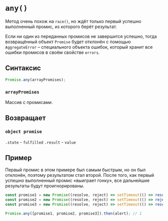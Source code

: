 # `any()`

Метод очень похож на `race()`, но ждёт только первый успешно выполненный промис, из которого берёт результат.

Если ни один из переданных промисов не завершится успешно, тогда возвращённый объект `Promise` будет отклонён с помощью `AggregateError` – специального объекта ошибок, который хранит все ошибки промисов в своём свойстве `errors`.

## Синтаксис

```js
Promise.any(arrayPromises);
```

### `arrayPromises`

Массив с промисами.

## Возвращает

### `object promise`

`.state` - `fulfilled`
`.result` - `value`

## Пример

Первый промис в этом примере был самым быстрым, но он был отклонён, поэтому результатом стал второй. После того, как первый успешно выполненный промис «выиграет гонку», все дальнейшие результаты будут проигнорированы.

```js
const promise1 = new Promise((resolve, reject) => setTimeout(() => resolve(1), 1000));
const promise2 = new Promise((resolve, reject) => setTimeout(() => reject(new Error('Ошибка!')), 2000));
const promise3 = new Promise((resolve, reject) => setTimeout(() => resolve(3), 3000));

Promise.any([promise1, promise2, promise3]).then(alert); // 1
```
